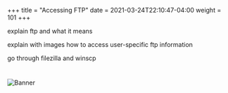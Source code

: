 +++
title = "Accessing FTP"
date =  2021-03-24T22:10:47-04:00
weight = 101
+++

explain ftp and what it means

explain with images how to access user-specific ftp information

go through filezilla and winscp


#
![Banner](/images/fishy.gif)